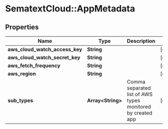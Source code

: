 # SematextCloud::AppMetadata

## Properties
Name | Type | Description | Notes
------------ | ------------- | ------------- | -------------
**aws_cloud_watch_access_key** | **String** |  | [optional]
**aws_cloud_watch_secret_key** | **String** |  | [optional]
**aws_fetch_frequency** | **String** |  | [optional]
**aws_region** | **String** |  | [optional]
**sub_types** | **Array&lt;String&gt;** | Comma separated list of AWS types monitored by created app | [optional]
